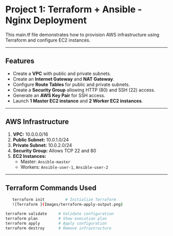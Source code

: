# Project 1: Terraform + Ansible - Nginx Deployment

This main.tf file demonstrates how to provision AWS infrastructure using Terraform and configure EC2 instances.

---

## Features

- Create a **VPC** with public and private subnets.
- Create an **Internet Gateway** and **NAT Gateway**.
- Configure **Route Tables** for public and private subnets.
- Create a **Security Group** allowing HTTP (80) and SSH (22) access.
- Generate an **AWS Key Pair** for SSH access.
- Launch **1 Master EC2 instance** and **2 Worker EC2 instances**.

---

## AWS Infrastructure

1. **VPC:** 10.0.0.0/16  
2. **Public Subnet:** 10.0.1.0/24  
3. **Private Subnet:** 10.0.2.0/24  
4. **Security Group:** Allows TCP 22 and 80  
5. **EC2 Instances:**  
   - Master: `Ansible-master`  
   - Workers: `Ansible-user-1`, `Ansible-user-2`  

---

## Terraform Commands Used

```bash
   terraform init         # Initialize Terraform
   ![Terraform ](Images/terraform-apply-output.png)
```
```bash
terraform validate     # Validate configuration
terraform plan         # Show execution plan
terraform apply        # Apply configuration
terraform destroy      # Remove infrastructure


